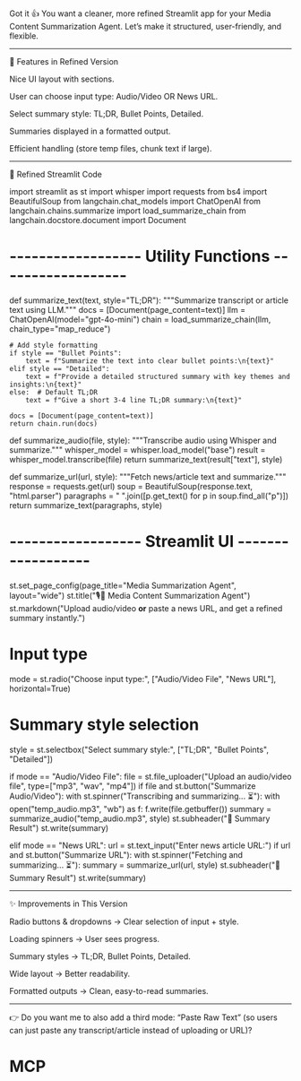 Got it 👍 You want a cleaner, more refined Streamlit app for your Media Content Summarization Agent.
Let’s make it structured, user-friendly, and flexible.


---

🎯 Features in Refined Version

Nice UI layout with sections.

User can choose input type: Audio/Video OR News URL.

Select summary style: TL;DR, Bullet Points, Detailed.

Summaries displayed in a formatted output.

Efficient handling (store temp files, chunk text if large).



---

🐍 Refined Streamlit Code

import streamlit as st
import whisper
import requests
from bs4 import BeautifulSoup
from langchain.chat_models import ChatOpenAI
from langchain.chains.summarize import load_summarize_chain
from langchain.docstore.document import Document

# ------------------ Utility Functions ------------------
def summarize_text(text, style="TL;DR"):
    """Summarize transcript or article text using LLM."""
    docs = [Document(page_content=text)]
    llm = ChatOpenAI(model="gpt-4o-mini")
    chain = load_summarize_chain(llm, chain_type="map_reduce")

    # Add style formatting
    if style == "Bullet Points":
        text = f"Summarize the text into clear bullet points:\n{text}"
    elif style == "Detailed":
        text = f"Provide a detailed structured summary with key themes and insights:\n{text}"
    else:  # Default TL;DR
        text = f"Give a short 3-4 line TL;DR summary:\n{text}"

    docs = [Document(page_content=text)]
    return chain.run(docs)

def summarize_audio(file, style):
    """Transcribe audio using Whisper and summarize."""
    whisper_model = whisper.load_model("base")
    result = whisper_model.transcribe(file)
    return summarize_text(result["text"], style)

def summarize_url(url, style):
    """Fetch news/article text and summarize."""
    response = requests.get(url)
    soup = BeautifulSoup(response.text, "html.parser")
    paragraphs = " ".join([p.get_text() for p in soup.find_all("p")])
    return summarize_text(paragraphs, style)

# ------------------ Streamlit UI ------------------
st.set_page_config(page_title="Media Summarization Agent", layout="wide")
st.title("🎙️📰 Media Content Summarization Agent")
st.markdown("Upload audio/video **or** paste a news URL, and get a refined summary instantly.")

# Input type
mode = st.radio("Choose input type:", ["Audio/Video File", "News URL"], horizontal=True)

# Summary style selection
style = st.selectbox("Select summary style:", ["TL;DR", "Bullet Points", "Detailed"])

if mode == "Audio/Video File":
    file = st.file_uploader("Upload an audio/video file", type=["mp3", "wav", "mp4"])
    if file and st.button("Summarize Audio/Video"):
        with st.spinner("Transcribing and summarizing... ⏳"):
            with open("temp_audio.mp3", "wb") as f:
                f.write(file.getbuffer())
            summary = summarize_audio("temp_audio.mp3", style)
        st.subheader("📌 Summary Result")
        st.write(summary)

elif mode == "News URL":
    url = st.text_input("Enter news article URL:")
    if url and st.button("Summarize URL"):
        with st.spinner("Fetching and summarizing... ⏳"):
            summary = summarize_url(url, style)
        st.subheader("📌 Summary Result")
        st.write(summary)


---

✨ Improvements in This Version

Radio buttons & dropdowns → Clear selection of input + style.

Loading spinners → User sees progress.

Summary styles → TL;DR, Bullet Points, Detailed.

Wide layout → Better readability.

Formatted outputs → Clean, easy-to-read summaries.



---

👉 Do you want me to also add a third mode: “Paste Raw Text” (so users can just paste any transcript/article instead of uploading or URL)?

# MCP
